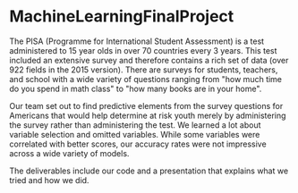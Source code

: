 # MachineLearningFinalProject
The PISA (Programme for International Student Assessment) is a test administered to 15 year olds in over 70 countries every 3 years.  This test included an extensive survey and therefore contains a rich set of data (over 922 fields in the 2015 version).  There are surveys for students, teachers, and school with a wide variety of questions ranging from "how much time do you spend in math class" to "how many books are in your home".

Our team set out to find predictive elements from the survey questions for Americans that would help determine at risk youth merely by administering the survey rather than administering the test.  We learned a lot about variable selection and omitted variables.  While some variables were correlated with better scores, our accuracy rates were not impressive across a wide variety of models.

The deliverables include our code and a presentation that explains what we tried and how we did.

